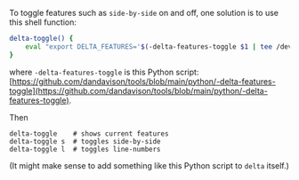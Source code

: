 To toggle features such as `side-by-side` on and off, one solution is to use this shell function:

```sh
delta-toggle() {
    eval "export DELTA_FEATURES='$(-delta-features-toggle $1 | tee /dev/stderr)'"
}
```
where `-delta-features-toggle` is this Python script:
[https://github.com/dandavison/tools/blob/main/python/-delta-features-toggle](https://github.com/dandavison/tools/blob/main/python/-delta-features-toggle).


Then

```
delta-toggle    # shows current features
delta-toggle s  # toggles side-by-side
delta-toggle l  # toggles line-numbers
```

(It might make sense to add something like this Python script to `delta` itself.)